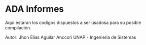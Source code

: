 # ADA Informes

Aqui estaran los codigos dispuestos a ser usadosa para su posible compilación.

Autor: Jhon Elias Aguilar Anccori
UNAP - Ingenieria de Sistemas

